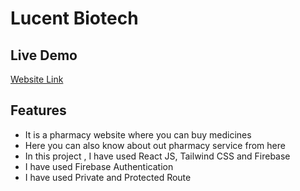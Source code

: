 # Lucent Biotech

## Live Demo

[Website Link](https://asuna-as.github.io/Lucent-Biotech/#/)

## Features

- It is a pharmacy website where you can buy medicines
- Here you can also know about out pharmacy service from here
- In this project , I have used React JS, Tailwind CSS and Firebase
- I have used Firebase Authentication
- I have used Private and Protected Route
